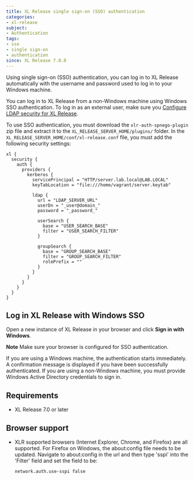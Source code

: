 ```yaml
---
title: XL Release single sign-on (SSO) authentication
categories:
- xl-release
subject:
- Authentication
tags:
- sso
- single sign-on
- authentication
since: XL Release 7.0.0
---
```


Using single sign-on (SSO) authentication, you can log in to XL Release automatically with the username and password used to log in to your Windows machine.

You can log in to XL Release from a non-Windows machine using Windows SSO authentication. To log in as an external user, make sure you [Configure LDAP security for XL Release](/xl-release/how-to/configure-ldap-security-for-xl-release.html).

To use SSO authentication, you must download the `xlr-auth-spnego-plugin` zip file and extract it to the `XL_RELEASE_SERVER_HOME/plugins/` folder. In the `XL_RELEASE_SERVER_HOME/conf/xl-release.conf` file, you must add the following security settings:

    xl {
      security {
        auth {
          providers {
            kerberos {
              servicePrincipal = "HTTP/server.lab.local@LAB.LOCAL"
              keyTabLocation = "file:///home/vagrant/server.keytab"

              ldap {
                url = "LDAP_SERVER_URL"
                userDn = "_user@domain_"
                password = "_password_"

                userSearch {
                  base = "USER_SEARCH_BASE"
                  filter = "USER_SEARCH_FILTER"
                }

                groupSearch {
                  base = "GROUP_SEARCH_BASE"
                  filter = "GROUP_SEARCH_FILTER"
                  rolePrefix = ""
                }
              }
            }
          }
        }
      }
    }

## Log in XL Release with Windows SSO

Open a new instance of XL Release in your browser and click **Sign in with Windows**.

**Note** Make sure your browser is configured for SSO authentication.

If you are using a Windows machine, the authentication starts immediately. A confirmation message is displayed if you have been successfully authenticated. If you are using a non-Windows machine, you must provide Windows Active Directory credentials to sign in.

## Requirements

- XL Release 7.0 or later

## Browser support
 
- XLR supported browsers (Internet Explorer, Chrome, and Firefox) are all supported. For Firefox on Windows, the about:config file needs to be updated. Navigate to about:config in the url and then type 'sspi' into the 'Filter' field and set the field to be:
 
   `network.auth.use-sspi false`
     

    